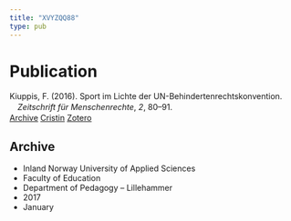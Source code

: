 ```yaml
---
title: "XVYZQQ88"
type: pub
---
```

<h1>Publication</h1>
<article id="csl-bib-container-XVYZQQ88" class="csl-bib-container">
  <div class="csl-bib-body" style="line-height: 1.35; padding-left: 1em; text-indent:-1em;">
  <div class="csl-entry">Kiuppis, F. (2016). Sport im Lichte der UN-Behindertenrechtskonvention. <i>Zeitschrift f&#xFC;r Menschenrechte</i>, <i>2</i>, 80&#x2013;91.</div>
</div>
  <div class="csl-bib-buttons">
    <a href="#taxonomy-article-XVYZQQ88" class="csl-bib-button">Archive</a>
    <a href alt="Cristin URL" class="csl-bib-button">Cristin</a>
    <a href alt="Zotero URL" class="csl-bib-button">Zotero</a>
  </div>
  <div id="csl-bib-meta-container-XVYZQQ88"></div>
</article>
<div id="csl-bib-meta-XVYZQQ88" class="csl-bib-meta">
  <article id="taxonomy-article-XVYZQQ88" class="taxonomy-article">
    <h1>Archive</h1>
    <ul>
      <li>Inland Norway University of Applied Sciences</li>
      <li>Faculty of Education</li>
      <li>Department of Pedagogy – Lillehammer</li>
      <li>2017</li>
      <li>January</li>
    </ul>
  </article>
</div>

